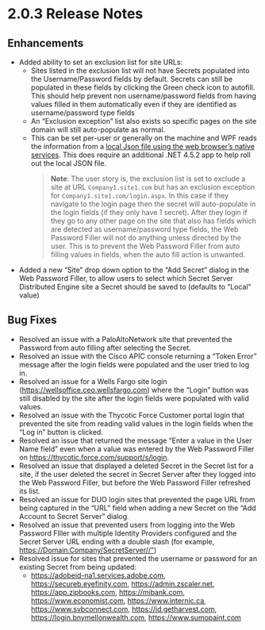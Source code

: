 [title]: # (2.0.3 Release Notes)
[tags]: # (web password filler)
[priority]: # (39992)
# 2.0.3 Release Notes

## Enhancements

* Added ability to set an exclusion list for site URLs:
  * Sites listed in the exclusion list will not have Secrets populated into the Username/Password fields by default. Secrets can still be populated in these fields by clicking the Green check icon to autofill. This should help prevent non username/password fields from having values filled in them automatically even if they are identified as username/password type fields
  * An “Exclusion exception” list also exists so specific pages on the site domain will still auto-populate as normal.
  * This can be set per-user or generally on the machine and WPF reads the information from a [local Json file using the web browser’s native services](../getting-started/native.md). This does require an additional .NET 4.5.2 app to help roll out the local JSON file.
    >**Note**: The user story is, the exclusion list is set to exclude a site at URL `Company1.site1.com` but has an exclusion exception for `Company1.site1.com/login.aspx`. In this case if they navigate to the login page then the secret will auto-populate in the login fields (if they only have 1 secret). After they login if they go to any other page on the site that also has fields which are detected as username/password type fields, the Web Password Filler will not do anything unless directed by the user. This is to prevent the Web Password Filler from auto filling values in fields, when the auto fill action is unwanted.
* Added a new “Site” drop down option to the “Add Secret” dialog in the Web Password Filler, to allow users to select which Secret Server Distributed Engine site a Secret should be saved to (defaults to “Local” value)

## Bug Fixes

* Resolved an issue with a PaloAltoNetwork site that prevented the Password from auto filling after selecting the Secret.
* Resolved an issue with the Cisco APIC console returning a “Token Error” message after the login fields were populated and the user tried to log in.
* Resolved an issue for a Wells Fargo site login (https://wellsoffice.ceo.wellsfargo.com) where the “Login” button was still disabled by the site after the login fields were populated with valid values.
* Resolved an issue with the Thycotic Force Customer portal login that prevented the site from reading valid values in the login fields when the “Log in” button is clicked.
* Resolved an issue that returned the message “Enter a value in the User Name field” even when a value was entered by the Web Password Filler on https://thycotic.force.com/support/s/login.
* Resolved an issue that displayed a deleted Secret in the Secret list for a site, if the user deleted the secret in Secret Server after they logged into the Web Password Filler, but before the Web Password Filler refreshed its list.
* Resolved an issue for DUO login sites that prevented the page URL from being captured in the “URL” field when adding a new Secret on the “Add Account to Secret Server” dialog.
* Resolved an issue that prevented users from logging into the Web Password FIller with multiple Identity Providers configured and the Secret Server URL ending with a double slash (for example, https://Domain.Company/SecretServer//”)
* Resolved issue for sites that prevented the username or password for an existing Secret from being updated:
  * https://adobeid-na1.services.adobe.com, https://secureb.eyefinity.com, https://admin.zscaler.net, https://app.zipbooks.com, https://mibank.com, https://www.economist.com, https://www.internic.ca, https://www.svbconnect.com, https://id.getharvest.com, https://login.bnymellonwealth.com, https://www.sumopaint.com
